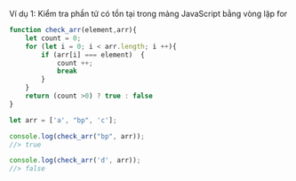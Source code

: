 Ví dụ 1: Kiểm tra phần tử có tồn tại trong mảng JavaScript bằng vòng lặp for

```jsx
function check_arr(element,arr){
    let count = 0;
    for (let i = 0; i < arr.length; i ++){
        if (arr[i] === element)  {
            count ++;
            break
        }
    }
    return (count >0) ? true : false
}

let arr = ['a', "bp", 'c'];

console.log(check_arr("bp", arr));
//> true

console.log(check_arr('d', arr));
//> false
```